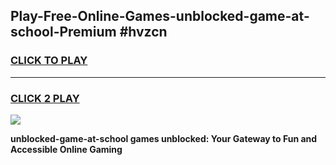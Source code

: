 
## Play-Free-Online-Games-unblocked-game-at-school-Premium #hvzcn
<h3>
<a href="https://premium.freeplayer.one?title=unblocked-game-at-school&ref=8M">CLICK TO PLAY</a></h3>
<hr>

<h3>
<a href="https://premium.freeplayer.one?title=unblocked-game-at-school&ref=8M">CLICK 2 PLAY</a>
  
</h3>

<a href="https://premium.freeplayer.one?title=unblocked-game-at-school&ref=8M"><img src="https://clearcache.store/games.png"></a>


**unblocked-game-at-school games unblocked: Your Gateway to Fun and Accessible Online Gaming**

